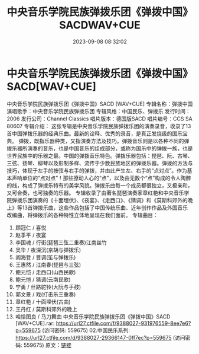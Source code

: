 ﻿---
title: 中央音乐学院民族弹拨乐团《弹拨中国》SACDWAV+CUE
date: 2023-09-08 08:32:02
categories: 古典音乐、新世纪、纯音雅乐
tags: 纯音雅乐
---
# 中央音乐学院民族弹拨乐团《弹拨中国》SACD[WAV+CUE]

中央音乐学院民族弹拨乐团《弹拨中国》SACD [WAV+CUE]
专辑名称：弹拨中国
演唱歌手：中央音乐学院民族弹拨乐团
专辑风格：中国民乐、弹拨乐
发行时间：2006
发行公司：Channel Classics
唱片版本：德国版SACD
唱片编号：CCS SA 80607
专辑介绍：
这张专辑是中央音乐学院民族弹拨乐团的演奏录音，收录了13首中国弹拨乐器的经典乐曲。最新的诠释、优秀的录音，是真正发烧级的国乐宝典。
弹拨，既指乐器种类，又指演奏方法及技巧。弹拨音乐则是以各种不同的弹拨乐器所演奏的音乐，也是中国音乐的组成部分，或称为国乐中的弹拨一族，也是世界民族中的乐器之最。中国的弹拨音乐特色。弹拨乐器包括：琵琶、阮、古琴、三弦、扬琴、柳琴以及形制多样、流传于少数民族地区的弹拨乐器。弹拨的方法与技巧，体现于左手的按弦与右手的弹拨，并由此产生左、右手的“点对点”。作为基本声响单位的“点对点”！那些撩动人心的“点”，以及由无数个“点”构成的令人陶醉的线，构成了弹拨乐特有的美学风貌。弹拨乐曲每一个成员都很独立，又极亲和，又可合奏，也可独奏的乐器。
专辑收录了由著名琵琶演奏家章红艳和中央音乐学院弹拨乐团演奏的《十面埋伏》、《夜宴》、《走西口》、《猜调》和《莫斯科郊外的晚上》等13首弹拨乐曲，这些作品包括了中国传统乐曲、近年创作作品及外国音乐改编曲，将弹拨乐的各种特性立体地呈现在我们面前。
专辑曲目：
01. 顾冠仁 / 喜悦
02. 赵季平 / 夜宴
03. 李国魂 / 行街(琵琶三弦二重奏)江南丝竹
04. 吴华 / 夜深沉(京胡与弹拨乐)
05. 阎海登 / 晋调(笙与弹拨乐)
06. 王惠然 / 江南春(琵琶与三弦)
07. 鲍元恺 / 走西口(山西民歌)
08. 鲍元恺 / 猜调(云南民歌)
09. 宁勇 / 丝路驼铃(大阮与手鼓)
10. 郭文景 / 戏(打击乐三重奏)
11. 章红艳 / 十面埋伏(古曲)
12. 王丹红 / 莫斯科郊外的晚上
13. 哈恰图良 / 马刀舞曲
中央音乐学院民族弹拨乐团《弹拨中国》SACD [WAV+CUE].rar: https://url27.ctfile.com/f/9388027-931976559-8ee7e6?p=559675
(访问密码: 559675)
02.中国民乐系列: https://url27.ctfile.com/d/9388027-29366147-0ff7ec?p=559675
(访问密码: 559675)
原文：[链接](https://blog.sina.com.cn/s/blog_1647c7e76010313ds.html)
